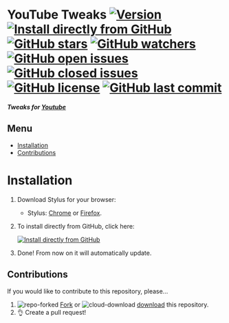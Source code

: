 # YouTube Tweaks [![Version][version]][1] [![Install directly from GitHub][install]][2] [![GitHub stars][stars]][3] [![GitHub watchers][watchers]][4] [![GitHub open issues][open issues]][5] [![GitHub closed issues][closed issues]][5] [![GitHub license][license]][6] [![GitHub last commit][last commit]][7]

**_Tweaks for [Youtube]_**

## Menu

- [Installation]
- [Contributions]

# Installation

1. Download Stylus for your browser:
   - Stylus: [Chrome][stychrome] or [Firefox][styfirefox].
2. To install directly from GitHub, click here:

   [![Install directly from GitHub][YouTube Tweaks]][2]

3. Done! From now on it will automatically update.

## Contributions

If you would like to contribute to this repository, please...

1. ![repo-forked][9] [Fork][10] or ![cloud-download][11] [download][12] this repository.
2. 👌 Create a pull request!

<!-- BADGES -->
[version]: https://flat.badgen.net/github/release/StylusThemes/YouTube-Tweaks
[1]: #
[install]: https://flat.badgen.net/badge/install%20directly%20from/GitHub/00ADAD "Click here!"
[2]: https://raw.githubusercontent.com/StylusThemes/YouTube-Tweaks/master/youtube-tweaks.user.styl
[stars]: https://flat.badgen.net/github/stars/StylusThemes/YouTube-Tweaks
[3]: https://github.com/StylusThemes/YouTube-Tweaks/stargazers
[watchers]: https://flat.badgen.net/github/watchers/StylusThemes/YouTube-Tweaks
[4]: https://github.com/StylusThemes/YouTube-Tweaks/watchers
[open issues]: https://flat.badgen.net/github/open-issues/StylusThemes/YouTube-Tweaks
[closed issues]: https://flat.badgen.net/github/closed-issues/StylusThemes/YouTube-Tweaks
[5]: https://github.com/StylusThemes/YouTube-Tweaks/issues
[license]: https://flat.badgen.net/github/license/StylusThemes/YouTube-Tweaks
[6]: https://creativecommons.org/licenses/by-sa/4.0/
[last commit]: https://flat.badgen.net/github/last-commit/StylusThemes/YouTube-Tweaks
[7]: https://github.com/StylusThemes/YouTube-Tweaks/commits/master
[badges]: https://flat.badgen.net/badge/amount%20of%20badges/12/orange

<!-- Youtube LINK -->
[Youtube]: https://www.youtube.com/

<!-- MENU -->
[Installation]: README.md#installation
[Contributions]: README.md#Contributions

<!-- CONTRIBUTIONS -->
[9]: https://user-images.githubusercontent.com/136959/42383736-c4cb0db8-80fd-11e8-91ca-12bae108bccc.png
[10]: https://github.com/StylusThemes/YouTube-Tweaks/fork
[11]: https://user-images.githubusercontent.com/136959/42401932-9ee9cae0-813d-11e8-8691-16e29a85d3b9.png
[12]: https://github.com/StylusThemes/YouTube-Tweaks/releases

<!-- STYLUS DOWNLOADS -->
[STYChrome]: https://chrome.google.com/webstore/detail/stylus/clngdbkpkpeebahjckkjfobafhncgmne
[STYFirefox]: https://addons.mozilla.org/firefox/addon/styl-us/

<!-- INSTALL YouTube Tweaks BADGE -->
[YouTube Tweaks]: https://flat.badgen.net/badge/YouTube%20Tweaks/install/00ADAD "Click here!"
